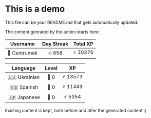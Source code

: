# This is a demo

This file can be your README.md that gets automatically updated.

The content genrated by the action starts here:

<!--START_SECTION:duolingoStats-->
<!-- Automatically generated with https://github.com/centrumek/duolingo-readme-stats-->

| Username | Day Streak | Total XP |
|:---:|:---:|:---:|
| 👤 Centrumek | 🔥 658 | ⚡ 30376 |

| Language | Level | XP |
|:---:|:---:|:---:|
| 🇺🇦 Ukrainian | 👑 0 | ⚡ 13573 |
| 🇪🇸 Spanish | 👑 0 | ⚡ 11449 |
| 🇯🇵 Japanese | 👑 0 | ⚡ 5354 |

<!--END_SECTION:duolingoStats-->

Existing content is kept, both before and after the generated content :)